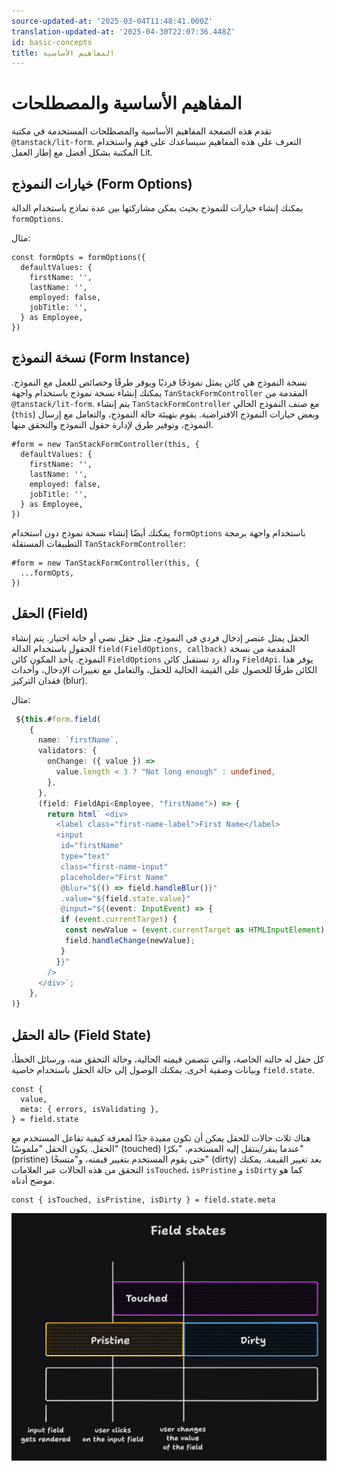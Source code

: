 ```yaml
---
source-updated-at: '2025-03-04T11:48:41.000Z'
translation-updated-at: '2025-04-30T22:07:36.448Z'
id: basic-concepts
title: المفاهيم الأساسية
---
```


# المفاهيم الأساسية والمصطلحات

تقدم هذه الصفحة المفاهيم الأساسية والمصطلحات المستخدمة في مكتبة `@tanstack/lit-form`. التعرف على هذه المفاهيم سيساعدك على فهم واستخدام المكتبة بشكل أفضل مع إطار العمل Lit.

## خيارات النموذج (Form Options)

يمكنك إنشاء خيارات للنموذج بحيث يمكن مشاركتها بين عدة نماذج باستخدام الدالة `formOptions`.

مثال:

```tsx
const formOpts = formOptions({
  defaultValues: {
    firstName: '',
    lastName: '',
    employed: false,
    jobTitle: '',
  } as Employee,
})
```

## نسخة النموذج (Form Instance)

نسخة النموذج هي كائن يمثل نموذجًا فرديًا ويوفر طرقًا وخصائص للعمل مع النموذج. يمكنك إنشاء نسخة نموذج باستخدام واجهة `TanStackFormController` المقدمة من `@tanstack/lit-form`. يتم إنشاء `TanStackFormController` مع صنف النموذج الحالي (`this`) وبعض خيارات النموذج الافتراضية. يقوم بتهيئة حالة النموذج، والتعامل مع إرسال النموذج، وتوفير طرق لإدارة حقول النموذج والتحقق منها.

```tsx
#form = new TanStackFormController(this, {
  defaultValues: {
    firstName: '',
    lastName: '',
    employed: false,
    jobTitle: '',
  } as Employee,
})
```

يمكنك أيضًا إنشاء نسخة نموذج دون استخدام `formOptions` باستخدام واجهة برمجة التطبيقات المستقلة `TanStackFormController`:

```tsx
#form = new TanStackFormController(this, {
  ...formOpts,
})
```

## الحقل (Field)

الحقل يمثل عنصر إدخال فردي في النموذج، مثل حقل نصي أو خانة اختيار. يتم إنشاء الحقول باستخدام الدالة `field(FieldOptions, callback)` المقدمة من نسخة النموذج. يأخذ المكون كائن `FieldOptions` ودالة رد تستقبل كائن `FieldApi`. يوفر هذا الكائن طرقًا للحصول على القيمة الحالية للحقل، والتعامل مع تغييرات الإدخال، وأحداث فقدان التركيز (blur).

مثال:

```ts
 ${this.#form.field(
    {
      name: `firstName`,
      validators: {
        onChange: ({ value }) =>
          value.length < 3 ? "Not long enough" : undefined,
        },
      },
      (field: FieldApi<Employee, "firstName">) => {
        return html` <div>
          <label class="first-name-label">First Name</label>
          <input
           id="firstName"
           type="text"
           class="first-name-input"
           placeholder="First Name"
           @blur="${() => field.handleBlur()}"
           .value="${field.state.value}"
           @input="${(event: InputEvent) => {
           if (event.currentTarget) {
            const newValue = (event.currentTarget as HTMLInputElement).value;
            field.handleChange(newValue);
           }
          }}"
        />
      </div>`;
    },
)}
```

## حالة الحقل (Field State)

كل حقل له حالته الخاصة، والتي تتضمن قيمته الحالية، وحالة التحقق منه، ورسائل الخطأ، وبيانات وصفية أخرى. يمكنك الوصول إلى حالة الحقل باستخدام خاصية `field.state`.

```tsx
const {
  value,
  meta: { errors, isValidating },
} = field.state
```

هناك ثلاث حالات للحقل يمكن أن تكون مفيدة جدًا لمعرفة كيفية تفاعل المستخدم مع الحقل. يكون الحقل "ملموسًا" (touched) عندما ينقر/ينتقل إليه المستخدم، "بكرًا" (pristine) حتى يقوم المستخدم بتغيير قيمته، و"متسخًا" (dirty) بعد تغيير القيمة. يمكنك التحقق من هذه الحالات عبر العلامات `isTouched`، `isPristine` و `isDirty` كما هو موضح أدناه.

```tsx
const { isTouched, isPristine, isDirty } = field.state.meta
```

![حالات الحقل](https://raw.githubusercontent.com/TanStack/form/main/docs/assets/field-states.png)
